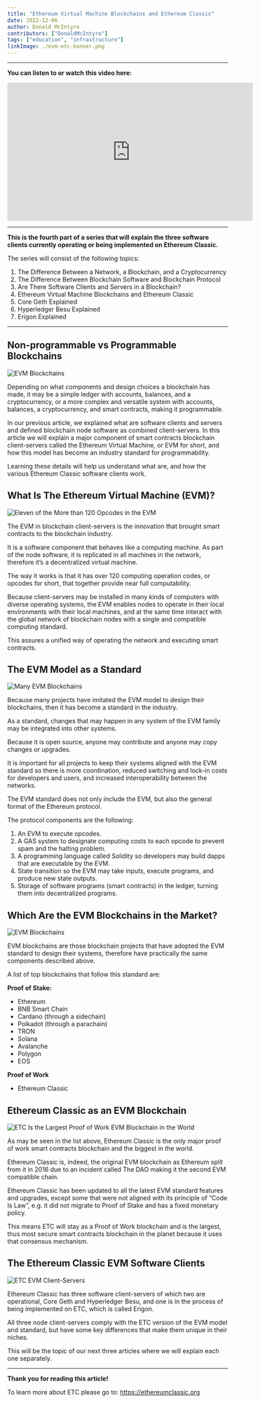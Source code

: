 ```yaml
---
title: "Ethereum Virtual Machine Blockchains and Ethereum Classic"
date: 2022-12-06
author: Donald McIntyre
contributors: ["DonaldMcIntyre"]
tags: ["education", "infrastructure"]
linkImage: ./evm-etc-banner.png
---
```


---
**You can listen to or watch this video here:**

<iframe width="560" height="315" src="https://www.youtube.com/embed/vedsLsb12Xo" title="YouTube video player" frameborder="0" allow="accelerometer; autoplay; clipboard-write; encrypted-media; gyroscope; picture-in-picture" allowfullscreen></iframe>

---

**This is the fourth part of a series that will explain the three software clients currently operating or being implemented on Ethereum Classic.** 

The series will consist of the following topics:

1. The Difference Between a Network, a Blockchain, and a Cryptocurrency 
2. The Difference Between Blockchain Software and Blockchain Protocol
3. Are There Software Clients and Servers in a Blockchain?
4. Ethereum Virtual Machine Blockchains and Ethereum Classic
5. Core Geth Explained
6. Hyperledger Besu Explained
7. Erigon Explained

---

## Non-programmable vs Programmable Blockchains

![EVM Blockchains](./evm-etc-banner.png)

Depending on what components and design choices a blockchain has made, it may be a simple ledger with accounts, balances, and a cryptocurrency, or a more complex and versatile system with accounts, balances, a cryptocurrency, and smart contracts, making it programmable.

In our previous article, we explained what are software clients and servers and defined blockchain node software as combined client-servers. In this article we will explain a major component of smart contracts blockchain client-servers called the Ethereum Virtual Machine, or EVM for short, and how this model has become an industry standard for programmability.

Learning these details will help us understand what are, and how the various Ethereum Classic software clients work.

## What Is The Ethereum Virtual Machine (EVM)?

![Eleven of the More than 120 Opcodes in the EVM](./evm-etc-opcodes.png)

The EVM in blockchain client-servers is the innovation that brought smart contracts to the blockchain industry.

It is a software component that behaves like a computing machine. As part of the node software, it is replicated in all machines in the network, therefore it’s a decentralized virtual machine.

The way it works is that it has over 120 computing operation codes, or opcodes for short, that together provide near full computability.

Because client-servers may be installed in many kinds of computers with diverse operating systems, the EVM enables nodes to operate in their local environments with their local machines, and at the same time interact with the global network of blockchain nodes with a single and compatible computing standard.

This assures a unified way of operating the network and executing smart contracts.

## The EVM Model as a Standard

![Many EVM Blockchains](./evm-etc-chains.png)

Because many projects have imitated the EVM model to design their blockchains, then it has become a standard in the industry.

As a standard, changes that may happen in any system of the EVM family may be integrated into other systems.

Because it is open source, anyone may contribute and anyone may copy changes or upgrades.

It is important for all projects to keep their systems aligned with the EVM standard so there is more coordination, reduced switching and lock-in costs for developers and users, and increased interoperability between the networks.

The EVM standard does not only include the EVM, but also the general format of the Ethereum protocol. 

The protocol components are the following:

1. An EVM to execute opcodes.
2. A GAS system to designate computing costs to each opcode to prevent spam and the halting problem.
3. A programming language called Solidity so developers may build dapps that are executable by the EVM.
4. State transition so the EVM may take inputs, execute programs, and produce new state outputs.
5. Storage of software programs (smart contracts) in the ledger, turning them into decentralized programs.

## Which Are the EVM Blockchains in the Market?

![EVM Blockchains](./evm-etc-standard.png)

EVM blockchains are those blockchain projects that have adopted the EVM standard to design their systems, therefore have practically the same components described above.

A list of top blockchains that follow this standard are:

**Proof of Stake:**

- Ethereum
- BNB Smart Chain
- Cardano (through a sidechain)
- Polkadot (through a parachain)
- TRON
- Solana
- Avalanche
- Polygon
- EOS

**Proof of Work**

- Ethereum Classic

## Ethereum Classic as an EVM Blockchain

![ETC Is the Largest Proof of Work EVM Blockchain in the World](./evm-etc-best.png)

As may be seen in the list above, Ethereum Classic is the only major proof of work smart contracts blockchain and the biggest in the world.

Ethereum Classic is, indeed, the original EVM blockchain as Ethereum split from it in 2016 due to an incident called The DAO making it the second EVM compatible chain.

Ethereum Classic has been updated to all the latest EVM standard features and upgrades, except some that were not aligned with its principle of “Code Is Law”, e.g. it did not migrate to Proof of Stake and has a fixed monetary policy.

This means ETC will stay as a Proof of Work blockchain and is the largest, thus most secure smart contracts blockchain in the planet because it uses that consensus mechanism.

## The Ethereum Classic EVM Software Clients 

![ETC EVM Client-Servers](./evm-etc-client-servers.png)

Ethereum Classic has three software client-servers of which two are operational, Core Geth and Hyperledger Besu, and one is in the process of being implemented on ETC, which is called Erigon.

All three node client-servers comply with the ETC version of the EVM model and standard, but have some key differences that make them unique in their niches.

This will be the topic of our next three articles where we will explain each one separately.

---

**Thank you for reading this article!**

To learn more about ETC please go to: https://ethereumclassic.org
